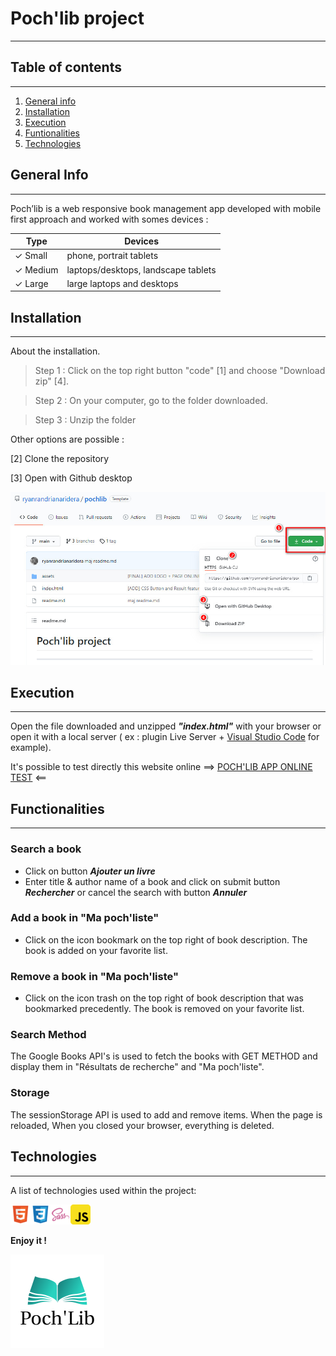 # Poch'lib project

---

## Table of contents

---

1. [General info](#general-info)
2. [Installation](#installation)
3. [Execution](#execution)
4. [Funtionalities](#functionalities)
5. [Technologies](#technologies)

## General Info

---

Poch’lib is a web responsive book management app developed with mobile first approach and worked with somes devices :

| Type           | Devices                             |
| -------------- | ----------------------------------- |
| &check; Small  | phone, portrait tablets             |
| &check; Medium | laptops/desktops, landscape tablets |
| &check; Large  | large laptops and desktops          |

## Installation

---

About the installation.

> Step 1 : Click on the top right button "code" [1] and choose "Download zip" [4].

> Step 2 : On your computer, go to the folder downloaded.

> Step 3 : Unzip the folder

Other options are possible :

[2] Clone the repository

[3] Open with Github desktop

<img src="./assets/img/tuto/install.jpg" alt="Poch'lib logo" width="700px">

## Execution

---

Open the file downloaded and unzipped **_"index.html"_** with your browser or open it with a local server ( ex : plugin Live Server + [Visual Studio Code](https://code.visualstudio.com/) for example).

It's possible to test directly this website online ==> [POCH'LIB APP ONLINE TEST](https://ryanrandrianaridera.github.io/pochlib/) <==

## Functionalities

---

### Search a book

- Click on button **_Ajouter un livre_**
- Enter title & author name of a book and click on submit button **_Rechercher_** or cancel the search with button **_Annuler_**

### Add a book in "Ma poch'liste"

- Click on the icon bookmark on the top right of book description. The book is added on your favorite list.

### Remove a book in "Ma poch'liste"

- Click on the icon trash on the top right of book description that was bookmarked precedently.
  The book is removed on your favorite list.

### Search Method

The Google Books API's is used to fetch the books with GET METHOD and display them in "Résultats de recherche" and "Ma poch'liste".

### Storage

The sessionStorage API is used to add and remove items.
When the page is reloaded,
When you closed your browser, everything is deleted.

## Technologies

---

A list of technologies used within the project:

<img src="./assets/img/techno/html5.png" alt="HTML5 logo"><img src="./assets/img/techno/css3.png" alt="CSS3 logo"><img src="./assets/img/techno/sass.png" alt="SASS logo" ><img src="./assets/img/techno/javascript.png" alt="JS logo">

**Enjoy it !**

<img src="./assets/img/logo/logo.svg" alt="Poch'lib logo" width="150px">

